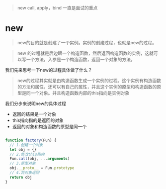 >new call, apply，bind 一直是面试的重点

# new

>new的目的就是创建了一个实例。实例的创建过程，也就是new的过程。

>new 的过程就是后边跟一个构造函数，然后返回构造函数的实例，这就可以写一个方法，入参是一个构造函数，返回一个对象的方法。

我们先来思考一下new的过程具体做了什么？

>new的过程其实就是由构造函数生成一个实例的过程。这个实例有构造函数的方法和属性，还可以有自己的属性，并且这个实例的原型和构造函数的原型是同一个对象。并且构造函数内部的this指向是实例对象

我们分步来说明new的具体过程

- 返回的结果是一个对象
- this指向指的是返回的对象
- 返回的对象和构造函数的原型是同一个


```js

function factory(Fun) {
  // 1.创建一个对象
  let obj = {}  
  // 2.修改this指向
  Fun.call(obj, ...arguments)
  // 3.原型对象
  obj.__proto__ = Fun.prototype
  // 4.将对象返回
  return obj
}

```


